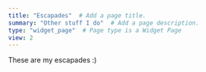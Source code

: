 ```yaml
---
title: "Escapades"  # Add a page title.
summary: "Other stuff I do"  # Add a page description.
type: "widget_page"  # Page type is a Widget Page
view: 2
---
```


These are my escapades :)





